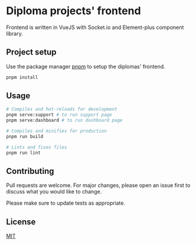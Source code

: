 # Diploma projects' frontend
Frontend is written in VueJS with Socket.io and Element-plus component library.

## Project setup
Use the package manager [pnpm](https://pnpm.io/) to setup the diplomas' frontend.
```bash
pnpm install
```

## Usage
```bash
# Compiles and hot-reloads for development
pnpm serve:support # to run support page
pnpm serve:dashboard # to run dashboard page

# Compiles and minifies for production
pnpm run build

# Lints and fixes files
pnpm run lint
```

## Contributing
Pull requests are welcome. For major changes, please open an issue first to discuss what you would like to change.

Please make sure to update tests as appropriate.

## License
[MIT](https://choosealicense.com/licenses/mit/)